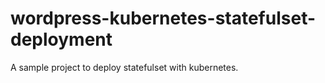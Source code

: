 # wordpress-kubernetes-statefulset-deployment
A sample project to deploy statefulset with kubernetes.

